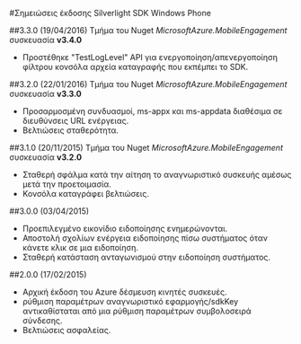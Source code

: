 <properties 
    pageTitle="Σημειώσεις έκδοσης Silverlight SDK Windows Phone" 
    description="Δέσμευση Azure κινητές συσκευές - Windows Phone σημειώσεις έκδοσης Silverlight SDK"                     
    services="mobile-engagement" 
    documentationCenter="mobile" 
    authors="piyushjo" 
    manager="dwrede" 
    editor="" />

<tags 
    ms.service="mobile-engagement" 
    ms.workload="mobile" 
    ms.tgt_pltfrm="mobile-windows-phone" 
    ms.devlang="na"
    ms.topic="article" 
    ms.date="08/19/2016" 
    ms.author="piyushjo" />

#<a name="windows-phone-silverlight-sdk-release-notes"></a>Σημειώσεις έκδοσης Silverlight SDK Windows Phone


##<a name="330-04192016"></a>3.3.0 (19/04/2016)
Τμήμα του Nuget *MicrosoftAzure.MobileEngagement* συσκευασία **v3.4.0**

-   Προστέθηκε "TestLogLevel" API για ενεργοποίηση/απενεργοποίηση φίλτρου κονσόλα αρχεία καταγραφής που εκπέμπει το SDK.

##<a name="320-01222016"></a>3.2.0 (22/01/2016)
Τμήμα του Nuget *MicrosoftAzure.MobileEngagement* συσκευασία **v3.3.0**

-   Προσαρμοσμένη συνδυασμοί, ms-appx και ms-appdata διαθέσιμα σε διευθύνσεις URL ενέργειας.
-   Βελτιώσεις σταθερότητα.
  
##<a name="310-11202015"></a>3.1.0 (20/11/2015)
Τμήμα του Nuget *MicrosoftAzure.MobileEngagement* συσκευασία **v3.2.0**

-   Σταθερή σφάλμα κατά την αίτηση το αναγνωριστικό συσκευής αμέσως μετά την προετοιμασία.
-   Κονσόλα καταγράφει βελτιώσεις.

##<a name="300-04032015"></a>3.0.0 (03/04/2015)

-   Προεπιλεγμένο εικονίδιο ειδοποίησης ενημερώνονται.
-   Αποστολή σχολίων ενέργεια ειδοποίησης πίσω συστήματος όταν κάνετε κλικ σε μια ειδοποίηση.
-   Σταθερή κατάσταση ανταγωνισμού στην ειδοποίηση συστήματος.

##<a name="200-02172015"></a>2.0.0 (17/02/2015)

-   Αρχική έκδοση του Azure δέσμευση κινητές συσκευές.
-   ρύθμιση παραμέτρων αναγνωριστικό εφαρμογής/sdkKey αντικαθίσταται από μια ρύθμιση παραμέτρων συμβολοσειρά σύνδεσης.
-   Βελτιώσεις ασφαλείας.
 
